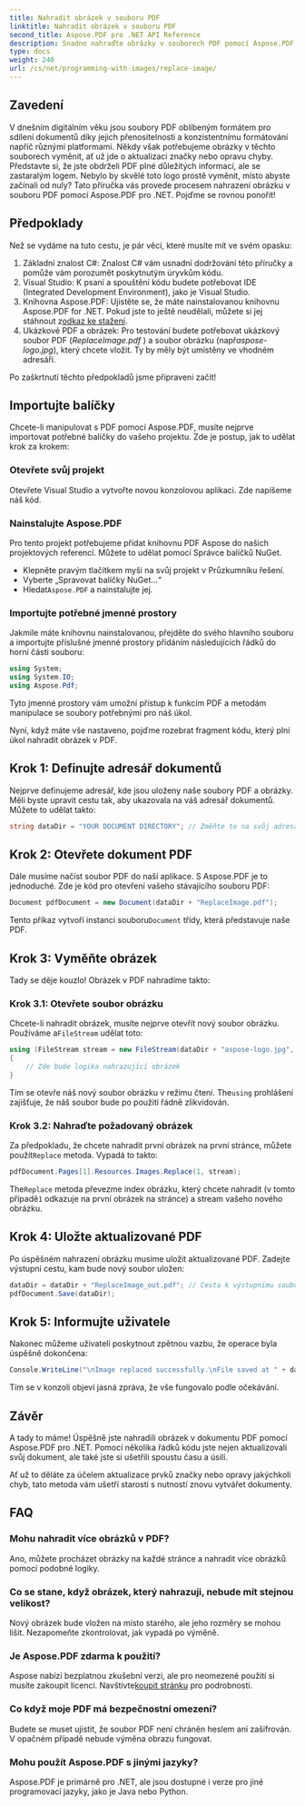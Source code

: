 ```yaml
---
title: Nahradit obrázek v souboru PDF
linktitle: Nahradit obrázek v souboru PDF
second_title: Aspose.PDF pro .NET API Reference
description: Snadno nahraďte obrázky v souborech PDF pomocí Aspose.PDF pro .NET. Postupujte podle této příručky, kde najdete podrobné pokyny a vylepšíte své dovednosti v oblasti správy PDF.
type: docs
weight: 240
url: /cs/net/programming-with-images/replace-image/
---
```

## Zavedení

V dnešním digitálním věku jsou soubory PDF oblíbeným formátem pro sdílení dokumentů díky jejich přenositelnosti a konzistentnímu formátování napříč různými platformami. Někdy však potřebujeme obrázky v těchto souborech vyměnit, ať už jde o aktualizaci značky nebo opravu chyby. Představte si, že jste obdrželi PDF plné důležitých informací, ale se zastaralým logem. Nebylo by skvělé toto logo prostě vyměnit, místo abyste začínali od nuly? Tato příručka vás provede procesem nahrazení obrázku v souboru PDF pomocí Aspose.PDF pro .NET. Pojďme se rovnou ponořit!

## Předpoklady

Než se vydáme na tuto cestu, je pár věcí, které musíte mít ve svém opasku:

1. Základní znalost C#: Znalost C# vám usnadní dodržování této příručky a pomůže vám porozumět poskytnutým úryvkům kódu.
2. Visual Studio: K psaní a spouštění kódu budete potřebovat IDE (Integrated Development Environment), jako je Visual Studio.
3.  Knihovna Aspose.PDF: Ujistěte se, že máte nainstalovanou knihovnu Aspose.PDF for .NET. Pokud jste to ještě neudělali, můžete si jej stáhnout z[odkaz ke stažení](https://releases.aspose.com/pdf/net/).
4. Ukázkové PDF a obrázek: Pro testování budete potřebovat ukázkový soubor PDF (*ReplaceImage.pdf* ) a soubor obrázku (např*aspose-logo.jpg*), který chcete vložit. Ty by měly být umístěny ve vhodném adresáři.

Po zaškrtnutí těchto předpokladů jsme připraveni začít! 

## Importujte balíčky

Chcete-li manipulovat s PDF pomocí Aspose.PDF, musíte nejprve importovat potřebné balíčky do vašeho projektu. Zde je postup, jak to udělat krok za krokem:

### Otevřete svůj projekt

Otevřete Visual Studio a vytvořte novou konzolovou aplikaci. Zde napíšeme náš kód.

### Nainstalujte Aspose.PDF

Pro tento projekt potřebujeme přidat knihovnu PDF Aspose do našich projektových referencí. Můžete to udělat pomocí Správce balíčků NuGet. 

- Klepněte pravým tlačítkem myši na svůj projekt v Průzkumníku řešení.
- Vyberte „Spravovat balíčky NuGet...“
-  Hledat`Aspose.PDF` a nainstalujte jej.

### Importujte potřebné jmenné prostory 

Jakmile máte knihovnu nainstalovanou, přejděte do svého hlavního souboru a importujte příslušné jmenné prostory přidáním následujících řádků do horní části souboru:

```csharp
using System;
using System.IO;
using Aspose.Pdf;
```

Tyto jmenné prostory vám umožní přístup k funkcím PDF a metodám manipulace se soubory potřebnými pro náš úkol.

Nyní, když máte vše nastaveno, pojďme rozebrat fragment kódu, který plní úkol nahradit obrázek v PDF. 

## Krok 1: Definujte adresář dokumentů

Nejprve definujeme adresář, kde jsou uloženy naše soubory PDF a obrázky. Měli byste upravit cestu tak, aby ukazovala na váš adresář dokumentů. Můžete to udělat takto:

```csharp
string dataDir = "YOUR DOCUMENT DIRECTORY"; // Změňte to na svůj adresář
```

## Krok 2: Otevřete dokument PDF

Dále musíme načíst soubor PDF do naší aplikace. S Aspose.PDF je to jednoduché. Zde je kód pro otevření vašeho stávajícího souboru PDF:

```csharp
Document pdfDocument = new Document(dataDir + "ReplaceImage.pdf");
```

 Tento příkaz vytvoří instanci souboru`Document` třídy, která představuje naše PDF.

## Krok 3: Vyměňte obrázek

Tady se děje kouzlo! Obrázek v PDF nahradíme takto:

### Krok 3.1: Otevřete soubor obrázku

 Chcete-li nahradit obrázek, musíte nejprve otevřít nový soubor obrázku. Používáme a`FileStream` udělat toto:

```csharp
using (FileStream stream = new FileStream(dataDir + "aspose-logo.jpg", FileMode.Open))
{
    // Zde bude logika nahrazující obrázek
}
```

 Tím se otevře náš nový soubor obrázku v režimu čtení. The`using` prohlášení zajišťuje, že náš soubor bude po použití řádně zlikvidován.

### Krok 3.2: Nahraďte požadovaný obrázek

 Za předpokladu, že chcete nahradit první obrázek na první stránce, můžete použít`Replace` metoda. Vypadá to takto:

```csharp
pdfDocument.Pages[1].Resources.Images.Replace(1, stream);
```

 The`Replace` metoda převezme index obrázku, který chcete nahradit (v tomto případě`1` odkazuje na první obrázek na stránce) a stream vašeho nového obrázku.

## Krok 4: Uložte aktualizované PDF

Po úspěšném nahrazení obrázku musíme uložit aktualizované PDF. Zadejte výstupní cestu, kam bude nový soubor uložen:

```csharp
dataDir = dataDir + "ReplaceImage_out.pdf"; // Cesta k výstupnímu souboru
pdfDocument.Save(dataDir);
```

## Krok 5: Informujte uživatele

Nakonec můžeme uživateli poskytnout zpětnou vazbu, že operace byla úspěšně dokončena:

```csharp
Console.WriteLine("\nImage replaced successfully.\nFile saved at " + dataDir);
```

Tím se v konzoli objeví jasná zpráva, že vše fungovalo podle očekávání.

## Závěr

A tady to máme! Úspěšně jste nahradili obrázek v dokumentu PDF pomocí Aspose.PDF pro .NET. Pomocí několika řádků kódu jste nejen aktualizovali svůj dokument, ale také jste si ušetřili spoustu času a úsilí. 

Ať už to děláte za účelem aktualizace prvků značky nebo opravy jakýchkoli chyb, tato metoda vám ušetří starosti s nutností znovu vytvářet dokumenty.

## FAQ

### Mohu nahradit více obrázků v PDF?
Ano, můžete procházet obrázky na každé stránce a nahradit více obrázků pomocí podobné logiky.

### Co se stane, když obrázek, který nahrazuji, nebude mít stejnou velikost?
Nový obrázek bude vložen na místo starého, ale jeho rozměry se mohou lišit. Nezapomeňte zkontrolovat, jak vypadá po výměně.

### Je Aspose.PDF zdarma k použití?
 Aspose nabízí bezplatnou zkušební verzi, ale pro neomezené použití si musíte zakoupit licenci. Navštivte[koupit stránku](https://purchase.aspose.com/buy) pro podrobnosti.

### Co když moje PDF má bezpečnostní omezení?
Budete se muset ujistit, že soubor PDF není chráněn heslem ani zašifrován. V opačném případě nebude výměna obrazu fungovat.

### Mohu použít Aspose.PDF s jinými jazyky?
Aspose.PDF je primárně pro .NET, ale jsou dostupné i verze pro jiné programovací jazyky, jako je Java nebo Python.